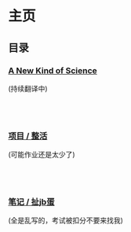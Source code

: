 # 主页
## 目录


### [A New Kind of Science](./translate/ANewKindOfScience/0000.md)
(持续翻译中)  
<br><br><br>
 
 
  
   
### [项目 / 整活](./project/)  
  (可能作业还是太少了)  
<br><br><br>



### [笔记 / 扯jb蛋](./cjbd/)  
  (全是乱写的，考试被扣分不要来找我)  
<br><br><br>



